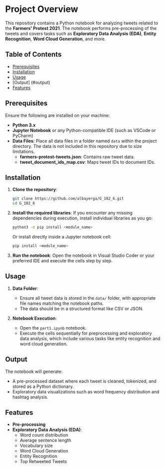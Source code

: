 # Project Overview

This repository contains a Python notebook for analyzing tweets related to the **Farmers' Protest 2021**.  The notebook performs pre-processing of the tweets and covers tasks such as **Exploratory Data Analysis (EDA)**, **Entity Recognition**, **Word Cloud Generation**, and more.

## Table of Contents
- [Prerequisites](#prerequisites)
- [Installation](#installation)
- [Usage](#usage)
- [Output] (#output)
- [Features](#features)

## Prerequisites

Ensure the following are installed on your machine:

- **Python 3.x**
- **Jupyter Notebook** or any Python-compatible IDE (such as VSCode or PyCharm)
- **Data Files**: Place all data files in a folder named `data` within the project directory. The data is not included in this repository due to size limitations.
  - **farmers-protest-tweets.json**: Contains raw tweet data.
  - **tweet_document_ids_map.csv**: Maps tweet IDs to document IDs.

## Installation

1. **Clone the repository**:
   ```bash
   git clone https://github.com/albayerga/G_102_6.git
   cd G_102_6
   ```

2. **Install the required libraries**:
   If you encounter any missing dependencies during execution, install individual libraries as you go:
   ```bash
   python3 -m pip install <module_name>
   ```

   Or install directly inside a Jupyter notebook cell:
   ```python
   pip install <module_name>
   ```
3. **Run the notebook**:
   Open the notebook in Visual Studio Coder or your preferred IDE and execute the cells step by step.

## Usage

1. **Data Folder**:
   - Ensure all tweet data is stored in the `data/` folder, with appropriate file names matching the notebook paths.
   - The data should be in a structured format like CSV or JSON.

2. **Notebook Execution**:
   - Open the `part1.ipynb` notebook.
   - Execute the cells sequentially for preprocessing and exploratory data analysis, which include various tasks like entity recognition and word cloud generation.

## Output
The notebook will generate:
- A pre-processed dataset where each tweet is cleaned, tokenized, and stored as a Python dictionary.
- Exploratory data visualizations such as word frequency distribution and hashtag analysis.
## Features
- **Pre-processing**
- **Exploratory Data Analysis (EDA)**:
  - Word count distribution
  - Average sentence length
  - Vocabulary size
  - Word Cloud Generation
  - Entity Recognition
  - Top Retweeted Tweets
